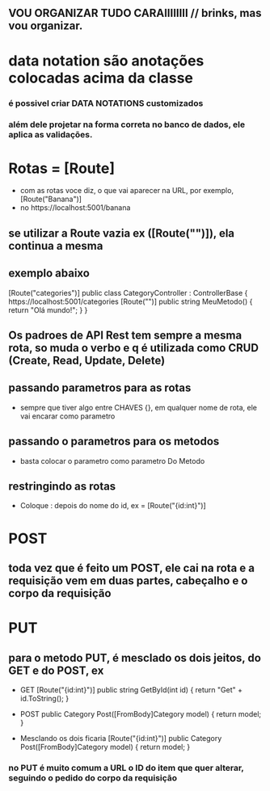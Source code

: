 ## VOU ORGANIZAR TUDO CARAIIIIIIII  // brinks, mas vou organizar.

# data notation são anotações colocadas acima da classe

### é possivel criar DATA NOTATIONS customizados
### além dele projetar na forma correta no banco de dados, ele aplica as validações. 


# Rotas = [Route]
- com as rotas voce diz, o que vai aparecer na URL, por exemplo, 
[Route("Banana")]
- no https://localhost:5001/banana
## se utilizar a Route vazia ex ([Route("")]), ela continua a mesma
## exemplo abaixo

[Route("categories")]
public class CategoryController : ControllerBase
{
    https://localhost:5001/categories
    [Route("")]
    public string MeuMetodo()
    {
        return "Olá mundo!";
    }
}

## Os padroes de API Rest tem sempre a mesma rota, so muda o verbo e q é utilizada como CRUD (Create, Read, Update, Delete)

## passando parametros para as rotas
- sempre que tiver algo entre CHAVES {}, em qualquer nome de rota, ele vai encarar como parametro

## passando o parametros para os metodos
- basta colocar o parametro como parametro Do Metodo

## restringindo as rotas
- Coloque : depois do nome do id, ex = [Route("{id:int}")]

# POST

## toda vez que é feito um POST, ele cai na rota e a requisição vem em duas partes, cabeçalho e o corpo da requisição


# PUT

## para o metodo PUT, é mesclado os dois jeitos, do GET  e do POST, ex
- GET
[Route("{id:int}")]
public string GetById(int id)
{
    return "Get" + id.ToString();
}

- POST
public Category Post([FromBody]Category model)
{
    return model;
}

- Mesclando os dois ficaria 
[Route("{id:int}")]
public Category Post([FromBody]Category model)
{
    return model;
}

### no PUT é muito comum a URL o ID do item que quer alterar, seguindo o pedido do corpo da requisição